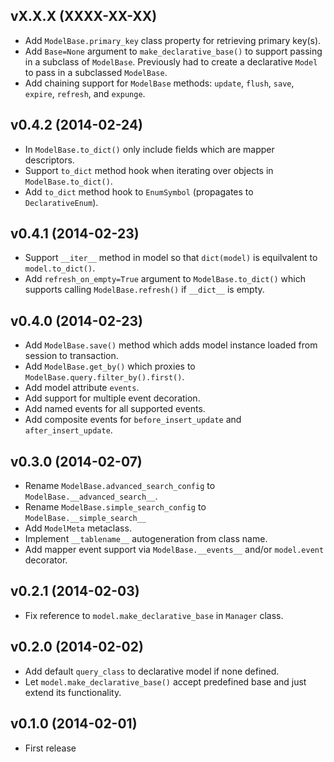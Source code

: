 ## vX.X.X (XXXX-XX-XX)

- Add `ModelBase.primary_key` class property for retrieving primary key(s).
- Add `Base=None` argument to `make_declarative_base()` to support passing in a subclass of `ModelBase`. Previously had to create a declarative `Model` to pass in a subclassed `ModelBase`.
- Add chaining support for `ModelBase` methods: `update`, `flush`, `save`, `expire`, `refresh`, and `expunge`.

## v0.4.2 (2014-02-24)

- In `ModelBase.to_dict()` only include fields which are mapper descriptors.
- Support `to_dict` method hook when iterating over objects in `ModelBase.to_dict()`.
- Add `to_dict` method hook to `EnumSymbol` (propagates to `DeclarativeEnum`).

## v0.4.1 (2014-02-23)

- Support `__iter__` method in model so that `dict(model)` is equilvalent to `model.to_dict()`.
- Add `refresh_on_empty=True` argument to `ModelBase.to_dict()` which supports calling `ModelBase.refresh()` if `__dict__` is empty.

## v0.4.0 (2014-02-23)

- Add `ModelBase.save()` method which adds model instance loaded from session to transaction.
- Add `ModelBase.get_by()` which proxies to `ModelBase.query.filter_by().first()`.
- Add model attribute `events`.
- Add support for multiple event decoration.
- Add named events for all supported events.
- Add composite events for `before_insert_update` and `after_insert_update`.

## v0.3.0 (2014-02-07)

- Rename `ModelBase.advanced_search_config` to `ModelBase.__advanced_search__`.
- Rename `ModelBase.simple_search_config` to `ModelBase.__simple_search__`
- Add `ModelMeta` metaclass.
- Implement `__tablename__` autogeneration from class name.
- Add mapper event support via `ModelBase.__events__` and/or `model.event` decorator.

## v0.2.1 (2014-02-03)

- Fix reference to `model.make_declarative_base` in `Manager` class.

## v0.2.0 (2014-02-02)

- Add default `query_class` to declarative model if none defined.
- Let `model.make_declarative_base()` accept predefined base and just extend its functionality.

## v0.1.0 (2014-02-01)

- First release
